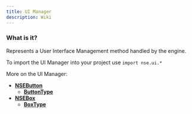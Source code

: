 ```yaml
---
title: UI Manager
description: Wiki
---
```


### What is it?

Represents a User Interface Management method handled by the engine.

To import the UI Manager into your project use `import nse.ui.*`

More on the UI Manager:
  * **[NSEButton](Button.md)**
    * **[ButtonType](ButtonType.md)**
  * **[NSEBox](Box.md)**
    * **[BoxType](BoxType.md)**
